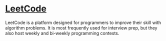 # [LeetCode](https://leetcode.com/)

LeetCode is a platform designed for programmers to improve their skill with algorithm problems. It is most frequently used for interview prep, but they also host weekly and bi-weekly programming contests.